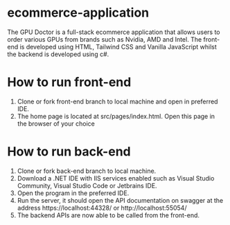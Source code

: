 # ecommerce-application

The GPU Doctor is a full-stack ecommerce application that allows users to order various GPUs from brands such as Nvidia, AMD and Intel. The front-end is developed using HTML, Tailwind CSS and Vanilla JavaScript whilst the backend is developed using c#. 

# How to run front-end
1. Clone or fork front-end branch to local machine and open in preferred IDE.
2. The home page is located at src/pages/index.html. Open this page in the browser of your choice

# How to run back-end
1. Clone or fork back-end branch to local machine.
2. Download a .NET IDE with IIS services enabled such as Visual Studio Community, Visual Studio Code or Jetbrains IDE.
3. Open the program in the preferred IDE.
4. Run the server, it should open the API documentation on swagger at the address https://localhost:44328/ or http://localhost:55054/
5. The backend APIs are now able to be called from the front-end.
